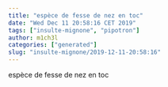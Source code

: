 ```yaml
---
title: "espèce de fesse de nez en toc"
date: "Wed Dec 11 20:58:16 CET 2019"
tags: ["insulte-mignone", "pipotron"]
author: m1ch3l
categories: ["generated"]
slug: "insulte-mignone/2019-12-11-20:58:16"
---
```


espèce de fesse de nez en toc
